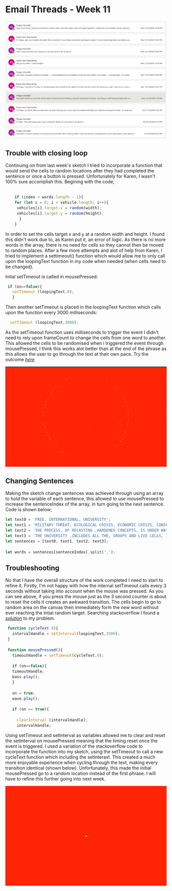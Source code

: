 # Email Threads - Week 11

![](emails.png)

## Trouble with closing loop

Continuing on from last week's sketch I tried to incorporate a function that would send the cells to random locations after they had completed the sentence or once a button is pressed. Unfortunately for Karen, I wasn't 100% sure accomplish this. Begining with the code;

```Javascript 

    if (index > words.length - 1){
    for (let i = 0; i < vehicle.length; i++){
     vehicles[i].target.x = random(width);
     vehicles[i].target.y = random(height);
      }
    }
```

In order to set the cells target x and y at a random width and height. I found this didn't work due to, as Karen put it, an error of logic. As there is no more words in the array, there is no need for cells so they cannot then be moved to random places. After a few more attempts and alot of help from Karen, I tried to implement a settimeout() function which would allow me to only call upon the loopingText function in my code when needed (when cells need to be changed).

Inital setTimeout is called in mousePressed:

```Javascript 
 if (on==false){
   setTimeout (loopingText,0);
   }
   ```
Then another setTimeout is placed in the loopingText function which calls upon the function every 3000 milliseconds:

   ```Javascript
     setTimeout (loopingText,3000);
```
     
As the setTimeout function uses milliseconds to trigger the event I didn't need to rely upon frameCount to change the cells from one word to another. This allowed the cells to be randomised when i triggered the event through mousePressed, I think this works alot better than at the end of the phrase as this allows the user to go through the text at their own pace. Try the outcome [*here*](https://fergarundel.github.io/CODE-WORDS/week_11/cells_11/)

![](working1.gif)

## Changing Sentences

Making the sketch change sentences was achieved through using an array to hold the variable of each sentence, this allowed to use mousePressed to increase the sentenceIndex of the array, in turn going to the next sentence. Code is shown below;

```Javascript
let text0 = 'FREE, INTERNATIONAL, UNIVERSITY';
let text1 = 'MILITARY THREAT, ECOLOGICAL CRISIS, ECONOMIC CRISIS, CONSCIOUSNESS CRISIS';
let text2 = 'THE PROCESS, OF RECASTING ,HARDENED CONCEPTS, IS UNDER WAY, IT HAS LED TO A, BIG DIALOGUE.';
let text3 = 'THE UNIVERSITY ,INCLUDES ALL THE, GROUPS AND LIVE CELLS, IN OUR SOCIETY ,IN WHICH PEOPLE HAVE, BANDED TOGETHER, TO THINK THROUGH ,THE QUESTIONS ,OF THE FUTURE OF OUR ,SOCIETY TOGETHER.';
let sentences = [text0, text1, text2, text3];

let words = sentences[sentenceIndex].split(',');
```

## Troubleshooting

No that I have the overall structure of the work completed I need to start to refine it. Firstly, I'm not happy with how the internal setTimeout calls every 3 seconds without taking into account when the mouse was pressed. As you can see above, if you press the mouse just as the 3 second counter is about to reset the cells it creates an awkward transition. The cells begin to go to random area on the canvas then immediately form the new word without ever reaching the intial random target.  Searching stackoverflow I found a [*solution*](https://stackoverflow.com/questions/1472705/resetting-a-settimeout) to my problem.

```Javascript
 function cycleText (){
   intervalHandle = setInterval(loopingText,3500);
 }
  
 function mousePressed(){  
   timeoutHandle = setTimeout(cycleText,0);
    
   if (on==false){
   timeoutHandle;
   bass.play();
   }
   
   on = true;
   wave.play();
   
   if (on == true){
     
     clearInterval (intervalHandle);
     intervalHandle;
```

Using setTimeout and setInterval as variables allowed me to clear and reset the setInterval on mousePressed meaning that the timing reset once the event is triggered. I used a variation of the stackoverflow code to incorporate the function into my sketch, using the setTimeout to call a new cycleText function which including the setInteravl. This created a much more enjoyable experience when cycling through the text, making every transition identical (shown below). Unfortunately, this made the initial mousePressed go to a random location instead of the first phrase. I will have to refine this further going into next week.

![](screen2.gif)

